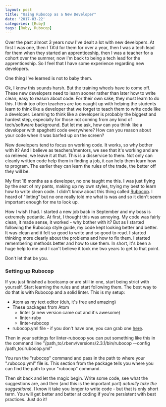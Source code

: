```yaml
---
layout: post
title: "Using Rubocop as a New Developer"
date: '2017-03-22'
categories: [Ruby]
tags: [Ruby, Rubocop]
---
```


Over the past almost 3 years now I've dealt a lot with new developers. At first I was one, then I TA'd for them for over a year, then I was a tech lead for them when they started an apprenticeship, then I was a teacher for a cohort over the summer, now I'm back to being a tech lead for the apprenticeship. So I feel that I have some experience regarding new developers.

One thing I've learned is not to baby them.

Ok, I know this sounds harsh. But the training wheels have to come off. These new developers need to learn sooner rather than later how to write clean, easy to reason about code. For their own sake, they must learn to do this. I think too often teachers are too caught up with helping the students learn to think like a developer that we forget to teach them to write code like a developer. Learning to think like a developer is probably the biggest and hardest step, especially for those not coming from any kind of tech/software background. But let me ask, how can you think like a developer with spaghetti code everywhere? How can you reason about your code when it was barfed up on the screen?

New developers tend to focus on working code. It works, so why bother with it? And I believe as teachers/mentors, we see that it's working and are so relieved, we leave it at that. This is a disservice to them. Not only can cleanly written code help them in finding a job, it can help them learn how to program. The earlier they can learn the rules of the trade, the better off they will be.

My first 18 months as a developer, no one taught me this. I was just flying by the seat of my pants, making up my own styles, trying my best to learn how to write clean code. I didn't know about this thing called [Rubocop](https://github.com/bbatsov/rubocop). I heard of "linting" but no one really told me what is was and so it didn't seem important enough for me to look up.

How I wish I had. I started a new job back in September and my boss is extremely pedantic. At first, I thought this was annoying. My code was fairly clean, it made sense, it worked - why bother with it? But as I started following the Rubocop style guide, my code kept looking better and better. It was clean and it felt so good to write and so good to read. I started thinking more clearly about the problems and how to fix them. I started remembering methods better and how to use them. In short, it's been a huge help to me and I can't believe it took me two years to get to that point.

Don't let that be you.

### Setting up Rubocop

If you just finished a bootcamp or are still in one, start being strict with yourself. Start learning the rules and start following them. The best way to do that is with Rubocop and a solid linter. This is my setup:

* Atom as my text editor (duh, it's free and amazing)
* These packages from Atom
  * linter (a new version came out and it's awesome)
  * linter-ruby
  * linter-rubocop
* rubocop.yml file - if you don't have one, you can grab one [here](https://gist.github.com/trevordjones/c1978320b5e1afecc92a49d510c8b2fe).

Then in your settings for linter-rubocop you can put something like this in the command line "/path_to/.rbenv/versions/2.3.1/bin/rubocop --config /path_to/.rubocop.yml"

You run the "rubocop" command and pass in the path to where your ".rubocop.yml" file is. This section from the package tells you where you can find the path to your "rubocop" command.

Then sit back and let the magic begin. Write some code, see what the suggestions are, and then (and this is the important part) *actually take the suggestions!*. I know it take you longer to write code - but that is only short term. You will get better and better at coding if you're persistent with best practices. Just do it!
